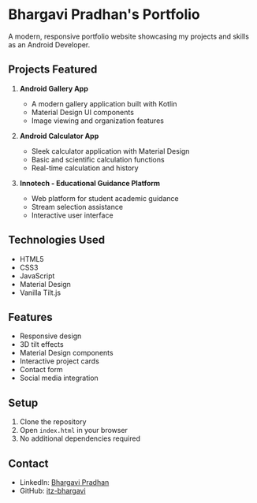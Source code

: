 # Bhargavi Pradhan's Portfolio

A modern, responsive portfolio website showcasing my projects and skills as an Android Developer.

## Projects Featured

1. **Android Gallery App**
   - A modern gallery application built with Kotlin
   - Material Design UI components
   - Image viewing and organization features

2. **Android Calculator App**
   - Sleek calculator application with Material Design
   - Basic and scientific calculation functions
   - Real-time calculation and history

3. **Innotech - Educational Guidance Platform**
   - Web platform for student academic guidance
   - Stream selection assistance
   - Interactive user interface

## Technologies Used

- HTML5
- CSS3
- JavaScript
- Material Design
- Vanilla Tilt.js

## Features

- Responsive design
- 3D tilt effects
- Material Design components
- Interactive project cards
- Contact form
- Social media integration

## Setup

1. Clone the repository
2. Open `index.html` in your browser
3. No additional dependencies required

## Contact

- LinkedIn: [Bhargavi Pradhan](https://www.linkedin.com/in/bhargavi-pradhan-341740327/)
- GitHub: [itz-bhargavi](https://github.com/itz-bhargavi)
